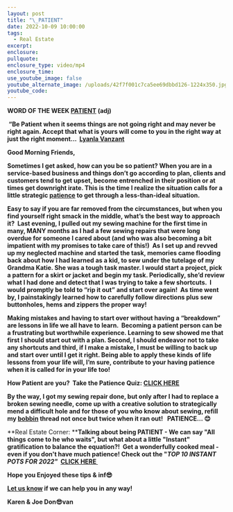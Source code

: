 ```yaml
---
layout: post
title: "\_PATIENT"
date: 2022-10-09 10:00:00
tags:
  - Real Estate
excerpt:
enclosure:
pullquote:
enclosure_type: video/mp4
enclosure_time:
use_youtube_image: false
youtube_alternate_image: /uploads/42f7f001c7ca5ee69dbbd126-1224x350.jpg
youtube_code:
---
```

**WORD OF THE WEEK&nbsp;[PATIENT](https://www.merriam-webster.com/dictionary/patient)&nbsp;(adj)**

**&nbsp;“Be Patient when it seems things are not going right and may never be right again. Accept that what is yours will come to you in the right way at just the right moment... &nbsp;[Lyanla Vanzant](https://tamarakulish.com/2020/05/14/be-patient-when-it-seems-thing-are-not-going-right/)**

**Good Morning Friends,**

**Sometimes I get asked, how can you be so patient? When you are in a service-based business and things don’t go according to plan, clients and customers tend to get upset, become entrenched in their position or at times get downright irate. This is the time I realize the situation calls for a little strategic&nbsp;[patience](https://www.merriam-webster.com/dictionary/patient)&nbsp;to get through a less-than-ideal situation.**

**Easy to say if you are far removed from the circumstances, but when you find yourself right smack in the middle, what’s the best way to approach it?&nbsp; Last evening, I pulled out my sewing machine for the first time in many, MANY months as I had a few sewing repairs that were long overdue for someone I cared about (and who was also becoming a bit impatient with my promises to take care of this\!) &nbsp;As I set up and revved up my neglected machine and started the task, memories came flooding back about how I had learned as a kid, to sew under the tutelage of my Grandma Katie. She was a tough task master. I would start a project, pick a pattern for a skirt or jacket and begin my task. Periodically, she’d review what I had done and detect that I was trying to take a few shortcuts. &nbsp;I would promptly be told to “rip it out” and start over again\!&nbsp; As time went by, I painstakingly learned how to carefully follow directions plus sew buttonholes, hems and zippers the proper way\!**

**Making mistakes and having to start over without having a “breakdown” are lessons in life we all have to learn. &nbsp;Becoming a patient person can be a frustrating but worthwhile experience. Learning to sew showed me that first I should start out with a plan. Second, I should endeavor not to take any shortcuts and third, if I make a mistake, I must be willing to back up and start over until I get it right. Being able to apply these kinds of life lessons from your life will, I’m sure, contribute to your having patience when it is called for in your life too\!&nbsp;**

**How Patient are you?&nbsp; Take the Patience Quiz:&nbsp;[CLICK HERE](https://www.proprofs.com/quiz-school/story.php?title=how-patient-are-you)**

**By the way, I got my sewing repair done, but only after I had to replace a broken sewing needle, come up with a creative solution to strategically mend a difficult hole and for those of you who know about sewing, refill my&nbsp;[bobbin](https://www.thesprucecrafts.com/fixing-bobbin-thread-bunching-looping-tangling-2978069)&nbsp;thread not once but twice when it ran out\! &nbsp; PATIENCE… 😊**

**Real Estate Corner:&nbsp;****Talking about being PATIENT - We can say "All things come to he who waits", but what about a little "Instant" gratification to balance the equation?\!&nbsp; Get a wonderfully cooked meal -even if you don't have much patience\! Check out the "*TOP 10 INSTANT POTS FOR 2022"&nbsp;*&nbsp;[CLICK HERE&nbsp;](https://buyersguide.org/instant-pots/t/best?s=2&amp;msclkid=11b18b68aa9910d7b6aae8294b48d56b&amp;m=e&amp;d=c&amp;c=79233735779139&amp;oid=kwd-79234098330638:loc-190&amp;qs=top%20instant%20pots%20&amp;lp=72217&amp;li=&amp;nw=o&amp;nts=1&amp;tdid=9708512)**

**Hope you Enjoyed these tips & inf😎**

**[Let us know](https://longislandrealestatevideoblog.com/contact)&nbsp;if we can help you in any way\!&nbsp;**

**Karen & Joe Don😎van**